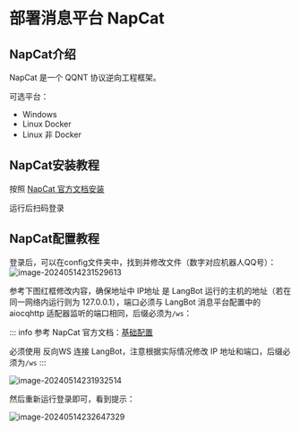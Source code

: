 # 部署消息平台 NapCat

## NapCat介绍

NapCat 是一个 QQNT 协议逆向工程框架。

可选平台：

- Windows
- Linux Docker
- Linux 非 Docker

## NapCat安装教程

按照 [NapCat 官方文档安装](https://napneko.com/guide/start-install)

运行后扫码登录

## NapCat配置教程

登录后，可以在config文件夹中，找到并修改文件（数字对应机器人QQ号）：![image-20240514231529613](/assets/image/napcat_cfg_1.png)

参考下图红框修改内容，确保地址中 IP地址 是 LangBot 运行的主机的地址（若在同一网络内运行则为 127.0.0.1），端口必须与 LangBot 消息平台配置中的 aiocqhttp 适配器监听的端口相同，后缀必须为`/ws`：

::: info
参考 NapCat 官方文档：[基础配置](https://napneko.com/config/basic)  

必须使用 反向WS 连接 LangBot，注意根据实际情况修改 IP 地址和端口，后缀必须为`/ws`
:::

![image-20240514231932514](/assets/image/napcat_cfg_2.png)

然后重新运行登录即可，看到提示：

![image-20240514232647329](/assets/image/napcat_cfg_3.png)